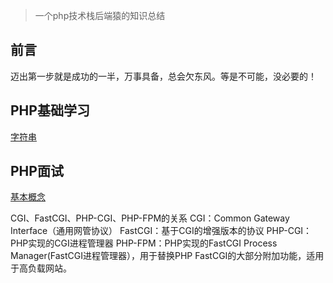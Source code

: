 > 一个php技术栈后端猿的知识总结

## 前言
迈出第一步就是成功的一半，万事具备，总会欠东风。等是不可能，没必要的！

## PHP基础学习

[字符串](./PHP/string.md)

## PHP面试
[基本概念](./PHP/interview/concept.md)

CGI、FastCGI、PHP-CGI、PHP-FPM的关系
CGI：Common Gateway Interface（通用网管协议）
FastCGI：基于CGI的增强版本的协议
PHP-CGI：PHP实现的CGI进程管理器
PHP-FPM：PHP实现的FastCGI Process Manager(FastCGI进程管理器），用于替换PHP FastCGI的大部分附加功能，适用于高负载网站。



